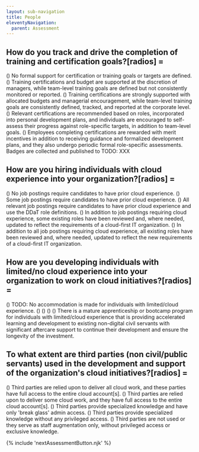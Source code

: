 ```yaml
---
layout: sub-navigation
title: People
eleventyNavigation:
  parent: Assessment
---
```


## How do you track and drive the completion of training and certification goals?[radios] = 

() No formal support for certification or training goals or targets are defined.
() Training certifications and budget are supported at the discretion of managers, while team-level training goals are defined but not consistently monitored or reported.
() Training certifications are strongly supported with allocated budgets and managerial encouragement, while team-level training goals are consistently defined, tracked, and reported at the corporate level.
() Relevant certifications are recommended based on roles, incorporated into personal development plans, and individuals are encouraged to self-assess their progress against role-specific targets, in addition to team-level goals.
() Employees completing certifications are rewarded with merit incentives in addition to receiving guidance and formalized development plans, and they also undergo periodic formal role-specific assessments. Badges are collected and published to TODO: XXX

## How are you hiring individuals with cloud experience into your organization?[radios] = 

() No job postings require candidates to have prior cloud experience.
() Some job postings require candidates to have prior cloud experience.
() All relevant job postings require candidates to have prior cloud experience and use the DDaT role definitions.
() In addition to job postings requiring cloud experience, some existing roles have been reviewed and, where needed, updated to reflect the requirements of a cloud-first IT organization.
() In addition to all job postings requiring cloud experience, all existing roles have been reviewed and, where needed, updated to reflect the new requirements of a cloud-first IT organization.

## How are you developing individuals with limited/no cloud experience into your organization to work on cloud initiatives?[radios] =

() TODO: No accommodation is made for individuals with limited/cloud experience.
()
()
()
() There is a mature apprenticeship or bootcamp program for individuals with limited/cloud experience that is providing accelerated learning and development to existing non-digital civil servants with significant aftercare support to continue their development and ensure the longevity of the investment.


## To what extent are third parties (non civil/public servants) used in the development and support of the organization's cloud initiatives?[radios] = 

() Third parties are relied upon to deliver all cloud work, and these parties have full access to the entire cloud account[s].
() Third parties are relied upon to deliver some cloud work, and they have full access to the entire cloud account[s].
() Third parties provide specialized knowledge and have only 'break glass' admin access.
() Third parties provide specialized knowledge without any privileged access.
() Third parties are not used or they serve as staff augmentation only, without privileged access or exclusive knowledge.

{% include 'nextAssessmentButton.njk' %}
